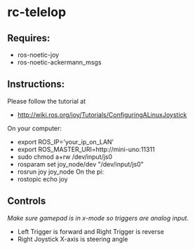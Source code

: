 # rc-telelop

## Requires:

 - ros-noetic-joy
 - ros-noetic-ackermann_msgs

## Instructions:

Please follow the tutorial at
 - http://wiki.ros.org/joy/Tutorials/ConfiguringALinuxJoystick


On your computer:
 - export ROS_IP='your_ip_on_LAN'
 - export ROS_MASTER_URI=http://mini-uno:11311
 - sudo chmod a+rw /dev/input/js0
 - rosparam set joy_node/dev "/dev/input/js0"
 - rosrun joy joy_node
On the pi:
 - rostopic echo joy

## Controls

*Make sure gamepad is in x-mode so triggers are analog input.*

 - Left Trigger is forward and Right Trigger is reverse
 - Right Joystick X-axis is steering angle